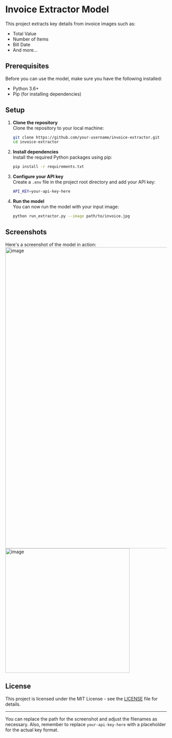 # Invoice Extractor Model

This project extracts key details from invoice images such as:
- Total Value
- Number of Items
- Bill Date
- And more...

## Prerequisites
Before you can use the model, make sure you have the following installed:
- Python 3.6+
- Pip (for installing dependencies)

## Setup

1. **Clone the repository**  
   Clone the repository to your local machine:
   ```bash
   git clone https://github.com/your-username/invoice-extractor.git
   cd invoice-extractor
   ```

2. **Install dependencies**  
   Install the required Python packages using pip:
   ```bash
   pip install -r requirements.txt
   ```

3. **Configure your API key**  
   Create a `.env` file in the project root directory and add your API key:
   ```bash
   API_KEY=your-api-key-here
   ```

4. **Run the model**  
   You can now run the model with your input image:
   ```bash
   python run_extractor.py --image path/to/invoice.jpg
   ```

## Screenshots

Here's a screenshot of the model in action:
<img width="938" alt="image" src="https://github.com/user-attachments/assets/232edf8a-5d7e-4324-a592-eba2e4209af9">
<img width="388" alt="image" src="https://github.com/user-attachments/assets/cdc4173f-397d-4a70-9ef2-b2123e50089c">




## License

This project is licensed under the MIT License - see the [LICENSE](LICENSE) file for details.

---

You can replace the path for the screenshot and adjust the filenames as necessary. Also, remember to replace `your-api-key-here` with a placeholder for the actual key format.
